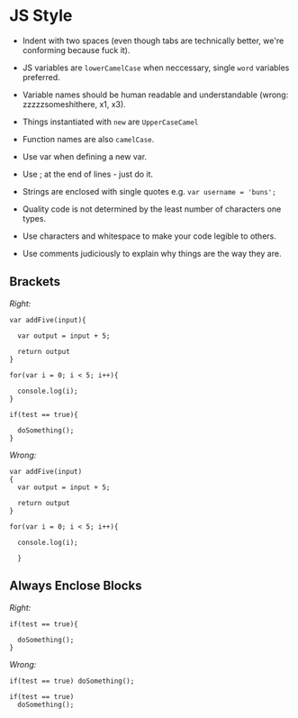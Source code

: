 # JS Style

- Indent with two spaces (even though tabs are technically better, we're conforming because fuck it).

- JS variables are `lowerCamelCase` when neccessary, single `word` variables preferred.

- Variable names should be human readable and understandable (wrong: zzzzzsomeshithere, x1, x3).

- Things instantiated with `new` are `UpperCaseCamel`

- Function names are also `camelCase`.

- Use var when defining a new var.

- Use ; at the end of lines - just do it.

- Strings are enclosed with single quotes e.g. `var username = 'buns';`

- Quality code is not determined by the least number of characters one types.

- Use characters and whitespace to make your code legible to others.

- Use comments judiciously to explain why things are the way they are.


## Brackets

*Right:*
```
var addFive(input){

  var output = input + 5;

  return output
}

for(var i = 0; i < 5; i++){

  console.log(i);
}

if(test == true){

  doSomething();
}
```

*Wrong:*
```
var addFive(input)
{  
  var output = input + 5;

  return output
}

for(var i = 0; i < 5; i++){

  console.log(i);

  }
```

## Always Enclose Blocks

*Right:*
```
if(test == true){

  doSomething();
}
```

*Wrong:*
```
if(test == true) doSomething();

if(test == true)
  doSomething();
```
